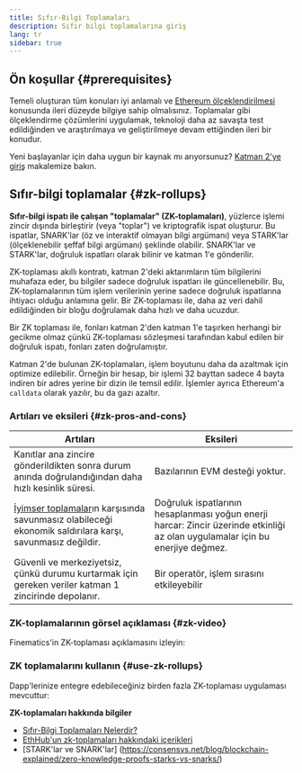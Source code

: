 ```yaml
---
title: Sıfır-Bilgi Toplamaları
description: Sıfır bilgi toplamalarına giriş
lang: tr
sidebar: true
---
```


## Ön koşullar {#prerequisites}

Temeli oluşturan tüm konuları iyi anlamalı ve [Ethereum ölçeklendirilmesi](/developers/docs/scaling/) konusunda ileri düzeyde bilgiye sahip olmalısınız. Toplamalar gibi ölçeklendirme çözümlerini uygulamak, teknoloji daha az savaşta test edildiğinden ve araştırılmaya ve geliştirilmeye devam ettiğinden ileri bir konudur.

Yeni başlayanlar için daha uygun bir kaynak mı arıyorsunuz? [Katman 2'ye giriş](/layer-2/) makalemize bakın.

## Sıfır-bilgi toplamalar {#zk-rollups}

**Sıfır-bilgi ispatı ile çalışan "toplamalar" (ZK-toplamaları)**, yüzlerce işlemi zincir dışında birleştirir (veya "toplar") ve kriptografik ispat oluşturur. Bu ispatlar, SNARK'lar (öz ve interaktif olmayan bilgi argümanı) veya STARK'lar (ölçeklenebilir şeffaf bilgi argümanı) şeklinde olabilir. SNARK'lar ve STARK'lar, doğruluk ispatları olarak bilinir ve katman 1'e gönderilir.

ZK-toplaması akıllı kontratı, katman 2'deki aktarımların tüm bilgilerini muhafaza eder, bu bilgiler sadece doğruluk ispatları ile güncellenebilir. Bu, ZK-toplamalarının tüm işlem verilerinin yerine sadece doğruluk ispatlarına ihtiyacı olduğu anlamına gelir. Bir ZK-toplaması ile, daha az veri dahil edildiğinden bir bloğu doğrulamak daha hızlı ve daha ucuzdur.

Bir ZK toplaması ile, fonları katman 2'den katman 1'e taşırken herhangi bir gecikme olmaz çünkü ZK-toplaması sözleşmesi tarafından kabul edilen bir doğruluk ispatı, fonları zaten doğrulamıştır.

Katman 2'de bulunan ZK-toplamaları, işlem boyutunu daha da azaltmak için optimize edilebilir. Örneğin bir hesap, bir işlemi 32 bayttan sadece 4 bayta indiren bir adres yerine bir dizin ile temsil edilir. İşlemler ayrıca Ethereum'a `calldata` olarak yazılır, bu da gazı azaltır.

### Artıları ve eksileri {#zk-pros-and-cons}

| Artıları                                                                                                                             | Eksileri                                                                                                                       |
| ------------------------------------------------------------------------------------------------------------------------------------ | ------------------------------------------------------------------------------------------------------------------------------ |
| Kanıtlar ana zincire gönderildikten sonra durum anında doğrulandığından daha hızlı kesinlik süresi.                                  | Bazılarının EVM desteği yoktur.                                                                                                |
| [İyimser toplamalar](#optimistic-pros-and-cons)ın karşısında savunmasız olabileceği ekonomik saldırılara karşı, savunmasız değildir. | Doğruluk ispatlarının hesaplanması yoğun enerji harcar: Zincir üzerinde etkinliği az olan uygulamalar için bu enerjiye değmez. |
| Güvenli ve merkeziyetsiz, çünkü durumu kurtarmak için gereken veriler katman 1 zincirinde depolanır.                                 | Bir operatör, işlem sırasını etkileyebilir                                                                                     |

### ZK-toplamalarının görsel açıklaması {#zk-video}

Finematics'in ZK-toplaması açıklamasını izleyin:

<YouTube id="7pWxCklcNsU" start="406" />

### ZK toplamalarını kullanın {#use-zk-rollups}

Dapp'lerinize entegre edebileceğiniz birden fazla ZK-toplaması uygulaması mevcuttur:

<RollupProductDevDoc rollupType="zk" />

**ZK-toplamaları hakkında bilgiler**

- [Sıfır-Bilgi Toplamaları Nelerdir?](https://coinmarketcap.com/alexandria/glossary/zero-knowledge-rollups)
- [EthHub'un zk-toplamaları hakkındaki içerikleri](https://docs.ethhub.io/ethereum-roadmap/layer-2-scaling/zk-rollups/)
- \[STARK'lar ve SNARK'lar\] (https://consensys.net/blog/blockchain-explained/zero-knowledge-proofs-starks-vs-snarks/)

